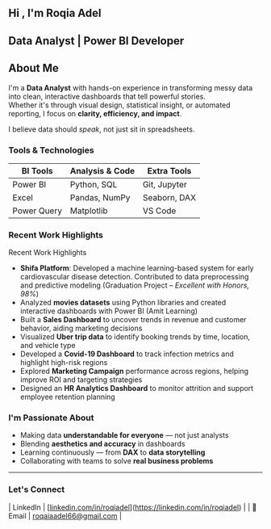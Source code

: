 ## Hi , I'm Roqia Adel

## Data Analyst | Power BI Developer

## About Me
I'm a **Data Analyst** with hands-on experience in transforming messy data into clean, interactive dashboards that tell powerful stories.  
Whether it's through visual design, statistical insight, or automated reporting, I focus on **clarity, efficiency, and impact**.

I believe data should *speak*, not just sit in spreadsheets.

###  Tools & Technologies

| BI Tools   | Analysis & Code | Extra Tools   |
|------------|------------------|----------------|
| Power BI   | Python, SQL      | Git, Jupyter   |
| Excel      | Pandas, NumPy    | Seaborn, DAX   |
| Power Query| Matplotlib       | VS Code        |


###  Recent Work Highlights
Recent Work Highlights

-  **Shifa Platform**: Developed a machine learning-based system for early cardiovascular disease detection. Contributed to data preprocessing and predictive modeling (Graduation Project – *Excellent with Honors, 98%*)  
- Analyzed **movies datasets** using Python libraries and created interactive dashboards with Power BI (Amit Learning)  
- Built a **Sales Dashboard** to uncover trends in revenue and customer behavior, aiding marketing decisions  
- Visualized **Uber trip data** to identify booking trends by time, location, and vehicle type  
- Developed a **Covid-19 Dashboard** to track infection metrics and highlight high-risk regions  
- Explored **Marketing Campaign** performance across regions, helping improve ROI and targeting strategies  
- Designed an **HR Analytics Dashboard** to monitor attrition and support employee retention planning  


###  I'm Passionate About

- Making data **understandable for everyone** — not just analysts  
- Blending **aesthetics and accuracy** in dashboards  
- Learning continuously — from **DAX** to **data storytelling**  
- Collaborating with teams to solve **real business problems**

---

###  Let's Connect


| LinkedIn   | [[linkedin.com/in/roqiadel](http://linkedin.com/in/roqia-adel-66s)](https://linkedin.com/in/roqiadel) |
| 📧 Email      | roqaiaadel66@gmail.com |

